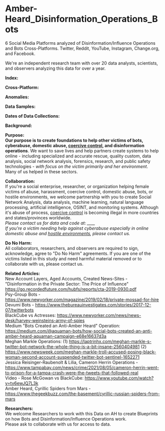 # Amber-Heard_Disinformation_Operations_Bots
6 Social Media Platforms analyzed of Disinformation/Influence Operations and Bots Cross-Platforms. Twitter, Reddit, YouTube, Instagram, Change.org, and Facebook.

We're an independent research team with over 20 data analysts, scientists, and observers analyzing this data for over a year.

<b>Index:</b>


<b>Cross-Platform:</b>


<b>Anomalies:</b>




<b>Data Samples:</b>


<b>Dates of Data Collections:</b>


<b>Background:</b>




<b>Purpose:</b><br>
<b>Our purpose is to create foundations to help other victims of bots, cyberabuse, domestic abuse, <a href="https://www.connecticutprotectivemoms.org/coercive-control-legislation-in-the">coercive control</a>, and disinformation operations</b>. We want to save lives and help partners create systems to help online - including specialized and accurate rescue, quality custom, data analysis, social network analysis, forensics, research, and public safety technologies - <i>with focus on the victim primarily and her environment</i>. Many of us helped in these sectors.

<b>Collaboration:</b> <br>
If you're a social enterprise, researcher, or organization helping female victims of abuse, harassment, coercive control, domestic abuse, bots, or hostile environments, we welcome partnership with you to create Social Network Analysis, data analysis, machine learning, natural language processing, artificial intelligence, OSINT, and monitoring systems. Although it's abuse of process, <a href="https://www.connecticutprotectivemoms.org/coercive-control-legislation-in-the">coercive control</a> is becoming illegal in more countries and states/provinces worldwide. 
<br><i>Please contact us for data and code at: ____</i>
<i><br>If you're a victim needing help against cyberabuse especially in online domestic abuse and <a href="https://metta-space.com">hostile environments</a>, please contact us.</i>

<b>Do No Harm:</b> <br>
All collaborators, researchers, and observers are required to sign, acknowledge, agree to "Do No Harm" agreements. If you are one of the victims listed in this study and need harmful material removed or to collaborate with us, please contact us.

<b>Related Articles:</b><br>
New Account Layers, Aged Accounts, Created News-Sites - 
<br>"Disinformation in the Private Sector: The Price of Influence"</br>
https://go.recordedfuture.com/hubfs/reports/cta-2019-0930.pdf<br>
Psy-Group Bots - https://www.newyorker.com/magazine/2019/02/18/private-mossad-for-hire<br>
Devumi Bots - https://www.thebureauinvestigates.com/stories/2017-12-07/twitterbots<br>
BlackCube vs Actresses: https://www.newyorker.com/news/news-desk/harvey-weinsteins-army-of-spies<br>
Medium "Bots Created an Anti-Amber Heard" Operation: https://medium.com/@aquaman-bots/how-social-bots-created-an-anti-amber-heard-aquaman-campaign-e68e16637d3a<br>
Meghan Markle Operations: (1) https://laptrinhx.com/meghan-markle-s-twitter-bot-network-the-whole-thing-is-a-bit-insane-2560404981 (2) https://www.newsweek.com/meghan-markle-troll-accused-posing-black-woman-second-account-suspended-twitter-bot-sentinel-1652271<br>
Jessica Reisinger-Raubenolt & Lilia, Cameron Herrin Operations - https://www.tampabay.com/news/crime/2021/08/05/cameron-herrin-went-to-prison-for-a-tampa-crash-were-the-tweets-that-followed-real<br>
Video - Rose McGowan vs BlackCube: https://www.youtube.com/watch?v=tv6ewJQ7L3k<br>
Amber Heard, Cyrillic Spiders from Mars - https://www.thegeekbuzz.com/the-basement/cyrillic-russian-spiders-from-mars


<b>Researchers:</b><br>
We welcome Researchers to work with this Data on AH to create Blueprints on how Bots and Disinformation/Influence Operations work. 
<br>Please ask to collaborate with us for access to data. 
